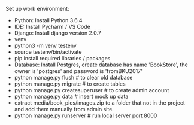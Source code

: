 Set up work environment:
- Python: Install Python 3.6.4 
- IDE: Install Pycharm / VS Code
- Django: Install django version 2.0.7
- venv
- python3 -m venv testenv
- source testenv/bin/activate
- pip install required libraries / packages
- Database: Install Postgres, create database has name 'BookStore', the owner is 'postgres' and password is 'fromBKU2017'
- python manage.py flush # to clear old database
- python manage.py migrate # to create tables
- python manage.py createsuperuser # to create admin account
- python manage.py data # insert mock up data
- extract media/book_pics/images.zip to a folder that not in the project and add them manually from admin site.
- python manage.py runserver # run local server port 8000

